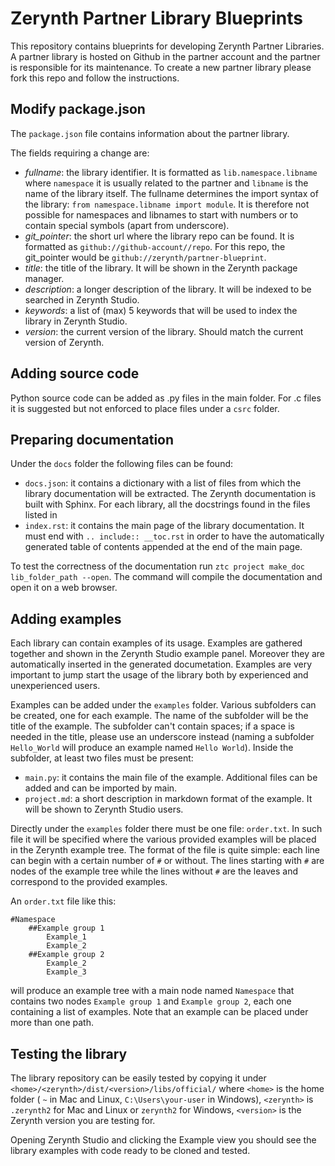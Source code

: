 Zerynth Partner Library Blueprints
==================================

This repository contains blueprints for developing Zerynth Partner Libraries. A partner library is hosted on Github 
in the partner account and the partner is responsible for its maintenance. 
To create a new partner library please fork this repo and follow the instructions.


Modify package.json
-------------------

The `package.json` file contains information about the partner library.

The fields requiring a change are:

- *fullname*: the library identifier. It is formatted as `lib.namespace.libname` where `namespace` it is usually related to
  the partner and `libname` is the name of the library itself. The fullname determines the import syntax of the library: 
  `from namespace.libname import module`. It is therefore not possible for namespaces and libnames to start with numbers or to
  contain special symbols (apart from underscore).
- *git_pointer*: the short url where the library repo can be found. It is formatted as `github://github-account//repo`.
  For this repo, the git_pointer would be `github://zerynth/partner-blueprint`.
- *title*: the title of the library. It will be shown in the Zerynth package manager.
- *description*: a longer description of the library. It will be indexed to be searched in Zerynth Studio.
- *keywords*: a list of (max) 5 keywords that will be used to index the library in Zerynth Studio.
- *version*: the current version of the library. Should match the current version of Zerynth.


Adding source code
------------------

Python source code can be added as .py files in the main folder. For .c files it is suggested but not enforced to place 
files under a `csrc` folder. 


Preparing documentation
-----------------------

Under the `docs` folder the following files can be found:

- `docs.json`: it contains a dictionary with a list of files from which the library documentation will be extracted.
  The Zerynth documentation is built with Sphinx. For each library, all the docstrings found in the files listed in 
- `index.rst`: it contains the main page of the library documentation. It must end with `.. include:: __toc.rst` in
  order to have the automatically generated table of contents appended at the end of the main page.

To test the correctness of the documentation run `ztc project make_doc lib_folder_path --open`. The command will
compile the documentation and open it on a web browser.

Adding examples
---------------

Each library can contain examples of its usage. Examples are gathered together and shown in the Zerynth Studio example
panel. Moreover they are automatically inserted in the generated documetation. Examples are very important to jump start
the usage of the library both by experienced and unexperienced users.

Examples can be added under the `examples` folder. Various subfolders can be created, one for each example. The name of
the subfolder will be the title of the example. The subfolder can't contain spaces; if a space is needed in the title,
please use an underscore instead (naming a subfolder `Hello_World` will produce an example named `Hello World`).
Inside the subfolder, at least two files must be present:

- `main.py`: it contains the main file of the example. Additional files can be added and can be imported by main.
- `project.md`: a short description in markdown format of the example. It will be shown to Zerynth Studio users.

Directly under the `examples` folder there must be one file: `order.txt`. In such file it will be specified where the various
provided examples will be placed in the Zerynth example tree.
The format of the file is quite simple: each line can begin with a certain number of `#` or without. The lines starting 
with `#` are nodes of the example tree while the lines without `#` are the leaves and correspond to the provided examples.

An `order.txt` file like this:

```
#Namespace
    ##Example group 1
        Example_1
        Example_2
    ##Example group 2
        Example_2
        Example_3
```
will produce an example tree with a main node named `Namespace` that contains two nodes `Example group 1` and `Example group 2`,
each one containing a list of examples. Note that an example can be placed under more than one path.


Testing the library
-------------------

The library repository can be easily tested by copying it under `<home>/<zerynth>/dist/<version>/libs/official/` where `<home>` is
the home folder ( `~` in Mac and Linux, `C:\Users\your-user` in Windows), `<zerynth>` is `.zerynth2` for Mac and Linux or `zerynth2`
for Windows, `<version>` is the Zerynth version you are testing for.

Opening Zerynth Studio and clicking the Example view you should see the library examples with code ready to be cloned and tested.



